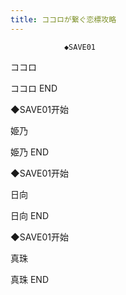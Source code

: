 ```yaml
---
title: ココロが繋ぐ恋標攻略
---
```


                ◆SAVE01

ココロ



ココロ END



◆SAVE01开始

姫乃



姫乃 END





◆SAVE01开始

日向



日向 END



◆SAVE01开始

真珠



真珠 END


              
